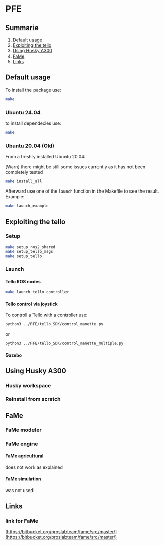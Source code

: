 # PFE
 
## Summarie

1. [Default usage](#default-usage)
1. [Exploiting the tello](#exploiting-the-tello)
1. [Using Husky A300](#using-husky-a300)
1. [FaMe](#fame)
1. [Links](#links)


## Default usage

To install the package use:

```bash
make
```

### Ubuntu 24.04

to install dependecies use:
```bash
make 
```


### Ubuntu 20.04 (Old)

From a freshly installed Ubuntu 20.04:

[Warn] there might be still some issues currently as it has not been completely tested

```bash
make install_all
```

Afterward use one of the `launch` function in the Makefile to see the result. Example:

```bash
make launch_example
```
## Exploiting the tello

### Setup

```bash
make setup_ros2_shared
make setup_tello_msgs
make setup_tello
```

### Launch

#### Tello ROS nodes

```bash
make launch_tello_controller
```

#### Tello control via joystick

To controll a Tello with a controller use:

```bash
python3 ../PFE/tello_SDK/control_manette.py
```

or

```bash
python3 ../PFE/tello_SDK/control_manette_multiple.py
```

#### Gazebo

## Using Husky A300

### Husky workspace

### Reinstall from scratch

## FaMe

### FaMe modeler

### FaMe engine

#### FaMe agricultural

does not work as explained

#### FaMe simulation

was not used

## Links

### link for FaMe

[https://bitbucket.org/proslabteam/fame/src/master/](https://bitbucket.org/proslabteam/fame/src/master/)